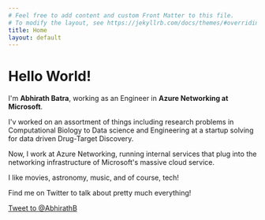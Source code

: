 ```yaml
---
# Feel free to add content and custom Front Matter to this file.
# To modify the layout, see https://jekyllrb.com/docs/themes/#overriding-theme-defaults
title: Home
layout: default 
---
```

# Hello World!

I'm **Abhirath Batra**, working as an Engineer in **Azure Networking at Microsoft**.

I'v worked on an assortment of things including research problems in Computational Biology to Data science and Engineering at a startup solving for data driven Drug-Target Discovery. 

Now, I work at Azure Networking, running internal services that plug into the networking infrastructure of Microsoft's massive cloud service.

I like movies, astronomy, music, and of course, tech!

Find me on Twitter to talk about pretty much everything!

 <a href="https://twitter.com/intent/tweet?screen_name=AbhirathB&ref_src=twsrc%5Etfw" class="twitter-mention-button" data-show-count="false">Tweet to @AbhirathB</a><script async src="https://platform.twitter.com/widgets.js" charset="utf-8"></script>